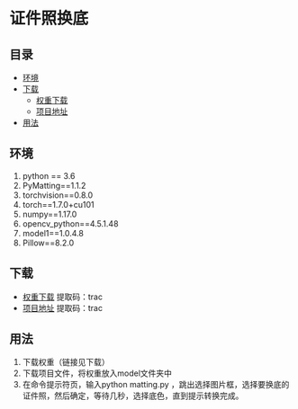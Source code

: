 # 证件照换底

## 目录
- <span id="jump"></span>[环境](#jump)
- <span id="jump"></span>[下载](#jump)
  -   <span id="jump"></span>[权重下载](#jump)
  -   <span id="jump"></span>[项目地址](#jump)
-  <span id="jump"></span>[用法](#jump) 


## 环境
1. python == 3.6
1. PyMatting==1.1.2
2. torchvision==0.8.0
3. torch==1.7.0+cu101
4. numpy==1.17.0
5. opencv_python==4.5.1.48
6. model1==1.0.4.8
7. Pillow==8.2.0

## 下载
- [权重下载](https://pan.baidu.com/s/1Q7MQMpQLcyQjkVvXxHANxQ) 提取码：trac
- [项目地址](https://pan.baidu.com/s/1esHpKM1um4Gi-8ry2L2aJw) 提取码：trac 

## 用法

1. 下载权重（链接见下载）
2. 下载项目文件，将权重放入model文件夹中
3. 在命令提示符页，输入python matting.py ，跳出选择图片框，选择要换底的证件照，然后确定，等待几秒，选择底色，直到提示转换完成。
